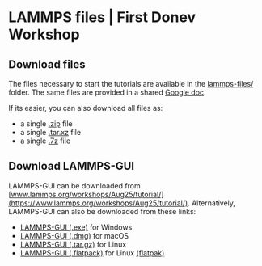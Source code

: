 # LAMMPS files | First Donev Workshop

## Download files

The files necessary to start the tutorials are available in the
[lammps-files/](lammps-files/) folder. The same files are provided in
a shared [Google doc](https://drive.google.com/drive/folders/1w_eACvOFX7Y8u7GfUIAjbnW0elpqK6we?usp=sharing).

If its easier, you can also download all files as:
- a single [.zip](https://github.com/simongravelle/lammps-donev/raw/refs/heads/main/lammps-files.zip) file
- a single [.tar.xz](https://github.com/simongravelle/lammps-donev/raw/refs/heads/main/lammps-files.tar.xz) file
- a single [.7z](https://github.com/simongravelle/lammps-donev/raw/refs/heads/main/lammps-files.7z) file

## Download LAMMPS-GUI

LAMMPS-GUI can be downloaded from [www.lammps.org/workshops/Aug25/tutorial/](https://www.lammps.org/workshops/Aug25/tutorial/).
Alternatively, LAMMPS-GUI can also be downloaded from these links:

- [LAMMPS-GUI (.exe)](https://github.com/lammps/lammps/releases/download/stable_22Jul2025/LAMMPS-Win10-64bit-GUI-22Jul2025.exe) for Windows
- [LAMMPS-GUI (.dmg)](https://github.com/lammps/lammps/releases/download/stable_22Jul2025/LAMMPS-macOS-multiarch-GUI-22Jul2025.dmg) for macOS
- [LAMMPS-GUI (.tar.gz)](https://github.com/lammps/lammps/releases/download/stable_22Jul2025/LAMMPS-Linux-x86_64-GUI-22Jul2025.tar.gz) for Linux
- [LAMMPS-GUI (.flatpack)](https://github.com/lammps/lammps/releases/download/stable_22Jul2025/LAMMPS-Linux-x86_64-GUI-22Jul2025.tar.gz)  for Linux [(flatpak)](https://flatpak.org/)
